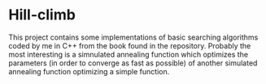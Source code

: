 # Hill-climb
This project contains some implementations of basic searching algorithms coded by me in C++ from the book found in the repository.
Probably the most interesting is a simnulated annealing function which optimizes the parameters (in order to converge as fast as possible) of another simulated annealing function optimizing a simple function.
